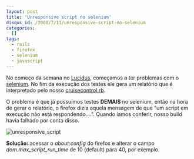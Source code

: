 ```yaml
--- 
layout: post
title: 'Unresponsive script no selenium'
disqus_id: /2008/7/11/unresponsive-script-no-selenium
categories: 
  []
tags:
  - rails
  - firefox
  - selenium
  - javascript
---
```



No começo da semana no [Lucidus][lucidus], começamos a ter problemas com o [selenium][]. No fim da execução dos testes ele gera um relatório que é interpretado pelo nosso [cruisecontrol.rb][].

O problema é que já possuímos testes **DEMAIS** no selenium, então na hora de gerar o relatório, o firefox dizia aquela mensagem de que "um script em execução não está respondendo....". Quando íamos conferir, nosso build havia falhado por conta disso.

![unresponsive_script](http://mergulhao.info/assets/2008/7/11/unresponsive_script.png)

**Solução:** acessar o _about:config_ do firefox e alterar o campo _dom.max\_script\_run\_time_ de 10 (default) para 40, por exemplo.

[lucidus]: http://www.rioonrails.com.br/speeches/projeto-lucidus
[selenium]: http://selenium-on-rails.openqa.org/
[cruisecontrol.rb]: http://cruisecontrolrb.thoughtworks.com/

